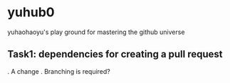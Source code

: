 # yuhub0
yuhaohaoyu's play ground for mastering the github universe

## Task1: dependencies for creating a pull request
. A change
. Branching is required?
